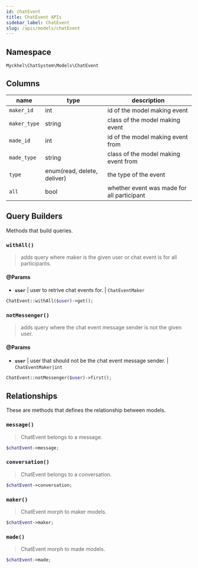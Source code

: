 ```yaml
---
id: chatEvent
title: ChatEvent APIs
sidebar_label: ChatEvent
slug: /apis/models/chatEvent
---
```


## **Namespace**

`Myckhel\ChatSystem\Models\ChatEvent`

## **Columns**
| name         | type                        | description                                |
| ------------ | --------------------------- | ------------------------------------------ |
| `maker_id`   | int                         | id of the model making event               |
| `maker_type` | string                      | class of the model making event            |
| `made_id`    | int                         | id of the model making event from          |
| `made_type`  | string                      | class of the model making event from       |
| `type`       | enum(read, delete, deliver) | the type of the event                      |
| `all`        | bool                        | whether event was made for all participant |

## Query Builders

Methods that build queries.

### `withAll()`

> adds query where maker is the given user or chat event is for all participants.

#### @Params

- **`user`** | user to retrive chat events for. | `ChatEventMaker`

```php
ChatEvent::withAll($user)->get();
```

### `notMessenger()`

> adds query where the chat event message sender is not the given user.

#### @Params

- **`user`** | user that should not be the chat event message sender. | `ChatEventMaker|int`

```php
ChatEvent::notMessenger($user)->first();
```

## Relationships
These are methods that defines the relationship between models.

### `message()`

> ChatEvent belongs to a message.

```php
$chatEvent->message;
```

### `conversation()`

> ChatEvent belongs to a conversation.

```php
$chatEvent->conversation;
```

### `maker()`

> ChatEvent morph to maker models.

```php
$chatEvent->maker;
```

### `made()`

> ChatEvent morph to made models.

```php
$chatEvent->made;
```
